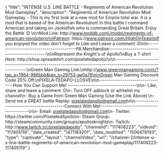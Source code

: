 {
    "title": "INTENSE U.S. LINE BATTLE - Regiments of American Revolution Mod Gameplay",
    "description": "Regiments of American Revolution Mod Gameplay - This is my first look at a new mod for Empire total war.  It is a mod that is based of the American Revolution!  In this battle I command American and taking on Jackiefish who is commanding Great Britain. Enjoy the Battle :D \n\nMod Link: http:\/\/www.moddb.com\/mods\/regiments-of-american-revolution\n\nPatreon: https:\/\/www.patreon.com\/HighOnTea\n\nIf you enjoyed the video don't forget to Like and Leave a comment :D\n\n-----------------------------------------PA Merchandise----------------------------------------------\n\nRepresent the Knight's of Apollo!\nBuy a T-shirt Here: http:\/\/shop.spreadshirt.com\/pixelatedapollo\/\n\n---------------------------------------------------------------------------------------------------------------\nGreen Man Gaming Link:\nhttp:\/\/www.greenmangaming.com\/?tap_a=1964-996bbb&tap_s=29753-aa0a78\n\nGreen Man Gaming Discount Code 20% Off:\nPIXELA-TEDAPO-LLOSVE\n\n----------------------------------How You Can Support Me! -----------------------------------\n\n- Like, share and leave a comment :D\n- Turn OFF adblock or whitelist my channel\n- Buy a Game from Green Man Gaming (Use the Link Above) \n- Send me a GREAT battle Replay: pixelatedapollo@gmail.com\n\n------------------------------------------Connect With Me!-----------------------------------------\n\n- Email: pixelatedapollo@gmail.com\n- Twitter: https:\/\/twitter.com\/PixelatedApollo\n- Steam Group:  http:\/\/steamcommunity.com\/groups\/apollosknights\n- Twitch: http:\/\/www.twitch.tv\/pixelatedapollo",
    "channelid": "117406223",
    "videoid": "117405119",
    "date_created": "1471183201",
    "date_modified": "1506478193",
    "type": "captivate",
    "layout": "channelVideo",
    "url": "\/channel-2\/intense-u-s-line-battle-regiments-of-american-revolution-mod-gameplay\/117406223-117405119"
}